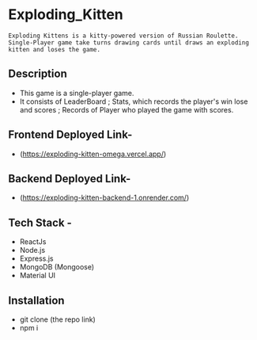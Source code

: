 # Exploding_Kitten

    Exploding Kittens is a kitty-powered version of Russian Roulette.  Single-Player game take turns drawing cards until draws an exploding kitten and loses the game.

## Description

- This game is a single-player game.
- It consists of LeaderBoard ; Stats, which records the player's win lose and scores ; Records of Player who played the game with scores.

## Frontend Deployed Link-

* (https://exploding-kitten-omega.vercel.app/)

## Backend Deployed Link-
* (https://exploding-kitten-backend-1.onrender.com/)

## Tech  Stack - 
 
 - ReactJs
 - Node.js
 - Express.js
 - MongoDB (Mongoose)
 - Material UI

 ## Installation 

   - git clone (the repo link)
   - npm i


  